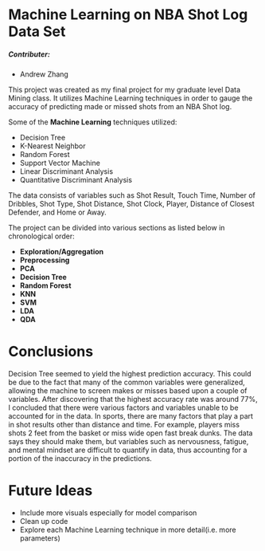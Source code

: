 # Machine Learning on NBA Shot Log Data Set

##### Contributer:
- Andrew Zhang

This project was created as my final project for my graduate level Data Mining class. It utilizes Machine Learning techniques in order to gauge the accuracy of predicting made or missed shots from an NBA Shot log.

Some of the **Machine Learning** techniques utilized:
- Decision Tree
- K-Nearest Neighbor
- Random Forest
- Support Vector Machine
- Linear Discriminant Analysis
- Quantitative Discriminant Analysis

The data consists of variables such as Shot Result, Touch Time, Number of Dribbles, Shot Type, Shot Distance, Shot Clock, Player, Distance of Closest Defender, and Home or Away.

The project can be divided into various sections as listed below in chronological order:
- **Exploration/Aggregation**
- **Preprocessing**
- **PCA**
- **Decision Tree**
- **Random Forest**
- **KNN**
- **SVM**
- **LDA**
- **QDA**

# Conclusions
Decision Tree seemed to yield the highest prediction accuracy. This could be due to the fact that many of the common variables were generalized, allowing the machine to screen makes or misses based upon a couple of variables. After discovering that the highest accuracy rate was around 77%, I concluded that there were various factors and variables unable to be accounted for in the data. In sports, there are many factors that play a part in shot results other than distance and time. For example, players miss shots 2 feet from the basket or miss wide open fast break dunks. The data says they should make them, but variables such as nervousness, fatigue, and mental mindset are difficult to quantify in data, thus accounting for a portion of the inaccuracy in the predictions.

# Future Ideas
- Include more visuals especially for model comparison
- Clean up code 
- Explore each Machine Learning technique in more detail(i.e. more parameters)
